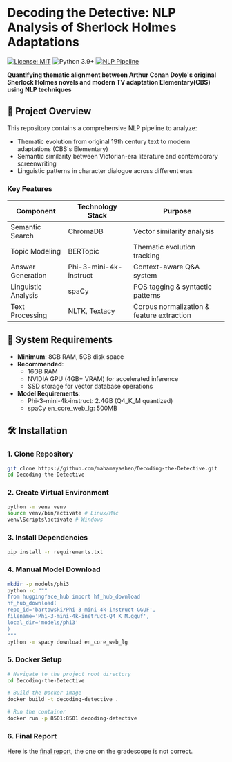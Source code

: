 # Decoding the Detective: NLP Analysis of Sherlock Holmes Adaptations

[![License: MIT](https://img.shields.io/badge/License-MIT-yellow.svg)](https://opensource.org/licenses/MIT)
![Python 3.9+](https://img.shields.io/badge/Python-3.9%2B-blue.svg)
[![NLP Pipeline](https://img.shields.io/badge/NLP%20Pipeline-spaCy%7CBERTopic%7CPhi--3-blueviolet)](https://github.com/mahamayashen/Decoding-the-Detective)

**Quantifying thematic alignment between Arthur Conan Doyle's original Sherlock Holmes novels and modern TV adaptation Elementary(CBS) using NLP techniques**


## 📖 Project Overview
This repository contains a comprehensive NLP pipeline to analyze:

- Thematic evolution from original 19th century text to modern adaptations (CBS's Elementary)
- Semantic similarity between Victorian-era literature and contemporary screenwriting
- Linguistic patterns in character dialogue across different eras

### Key Features
| Component              | Technology Stack       | Purpose                              |
|------------------------|------------------------|--------------------------------------|
| Semantic Search        | ChromaDB               | Vector similarity analysis           |
| Topic Modeling         | BERTopic               | Thematic evolution tracking          |
| Answer Generation      | Phi-3-mini-4k-instruct | Context-aware Q&A system             |
| Linguistic Analysis    | spaCy                  | POS tagging & syntactic patterns      |
| Text Processing        | NLTK, Textacy          | Corpus normalization & feature extraction |

## 🚨 System Requirements
- **Minimum**: 8GB RAM, 5GB disk space
- **Recommended**: 
  - 16GB RAM 
  - NVIDIA GPU (4GB+ VRAM) for accelerated inference
  - SSD storage for vector database operations
- **Model Requirements**:
  - Phi-3-mini-4k-instruct: 2.4GB (Q4_K_M quantized)
  - spaCy en_core_web_lg: 500MB

## 🛠️ Installation 

### 1. Clone Repository
```bash
git clone https://github.com/mahamayashen/Decoding-the-Detective.git
cd Decoding-the-Detective
```

### 2. Create Virtual Environment
```bash
python -m venv venv
source venv/bin/activate # Linux/Mac
venv\Scripts\activate # Windows
```

### 3. Install Dependencies
```bash
pip install -r requirements.txt
```

### 4. Manual Model Download
```bash
mkdir -p models/phi3
python -c """
from huggingface_hub import hf_hub_download
hf_hub_download(
repo_id='bartowski/Phi-3-mini-4k-instruct-GGUF',
filename='Phi-3-mini-4k-instruct-Q4_K_M.gguf',
local_dir='models/phi3'
)
"""
python -m spacy download en_core_web_lg
```

### 5. Docker Setup
```bash
# Navigate to the project root directory
cd Decoding-the-Detective

# Build the Docker image
docker build -t decoding-detective .

# Run the container
docker run -p 8501:8501 decoding-detective
```
### 6. Final Report
Here is the [final report](https://github.com/mahamayashen/Decoding-the-Detective/blob/main/CS6120___Final_Project.pdf), the one on the gradescope is not correct.
